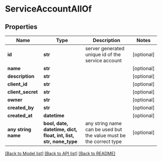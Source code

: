 # ServiceAccountAllOf


## Properties
Name | Type | Description | Notes
------------ | ------------- | ------------- | -------------
**id** | **str** | server generated unique id of the service account | [optional] 
**name** | **str** |  | [optional] 
**description** | **str** |  | [optional] 
**client_id** | **str** |  | [optional] 
**client_secret** | **str** |  | [optional] 
**owner** | **str** |  | [optional] 
**created_by** | **str** |  | [optional] 
**created_at** | **datetime** |  | [optional] 
**any string name** | **bool, date, datetime, dict, float, int, list, str, none_type** | any string name can be used but the value must be the correct type | [optional]

[[Back to Model list]](../README.md#documentation-for-models) [[Back to API list]](../README.md#documentation-for-api-endpoints) [[Back to README]](../README.md)


